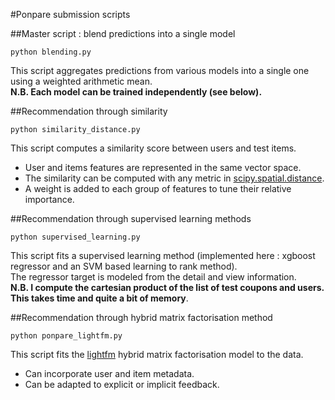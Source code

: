 #Ponpare submission scripts

##Master script : blend predictions into a single model

    python blending.py

This script aggregates predictions from various models into a single one using a weighted arithmetic mean.  
**N.B. Each model can be trained independently (see below).**


##Recommendation through similarity

    python similarity_distance.py

This script computes a similarity score between users and test items.  
- User and items features are represented in the same vector space.
- The similarity can be computed with any metric in [scipy.spatial.distance](http://docs.scipy.org/doc/scipy/reference/generated/scipy.spatial.distance.cdist.html).
- A weight is added to each group of features to tune their relative importance.

##Recommendation through supervised learning methods 

    python supervised_learning.py

This script fits a supervised learning method (implemented here : xgboost regressor and an SVM based learning to rank method).  
The regressor target is modeled from the detail and view information.  
**N.B. I compute the cartesian product of the list of test coupons and users. This takes time and quite a bit of memory**.

##Recommendation through hybrid matrix factorisation method 

    python ponpare_lightfm.py

This script fits the [lightfm](https://github.com/lyst/lightfm) hybrid matrix factorisation model to the data. 
- Can incorporate user and item metadata. 
- Can be adapted to explicit or implicit feedback.


